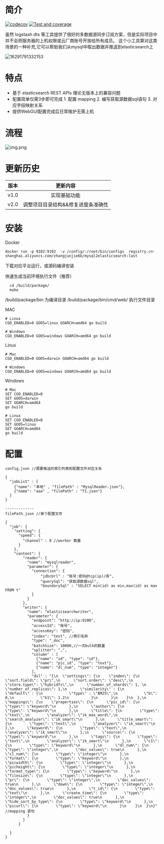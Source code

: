 # 简介
[![codecov](https://codecov.io/gh/zhangjunjie6b/mysql2elasticsearch/branch/master/graph/badge.svg?token=9NMC85CNUO)](https://codecov.io/gh/zhangjunjie6b/mysql2elasticsearch)
[![Test and coverage](https://github.com/zhangjunjie6b/mysql2elasticsearch/actions/workflows/test.yml/badge.svg?branch=master)](https://github.com/zhangjunjie6b/mysql2elasticsearch/actions/workflows/test.yml)


 虽然 logstash dts 等工具提供了很好的多数据源同步订阅方案，但是实际项目中并不会把服务器的上机权限或云厂商账号开放给所有成员。
 这个小工具算对这类场景的一种补充,它可以帮助我们从mysql中取出数据并推送到elasticsearch上

![16291791332153](http://pic.phpzjj.com/mweb/2021/08/17/16291791332153.jpg)

# 特点

 * 基于 elasticsearch  REST APIs 理论无版本上的兼容问题
 * 配置简单仅需3步即可完成 1. 配置 mapping  2. 编写获取源数据sql语句 3. 对应字段映射关系
 * 提供WebGUI配置完成后日常维护无需上机

# 流程

![img.png](https://pic.phpzjj.com/go/image/2021/9/9/a83e2ecc-a3da-4499-bd69-fa712c068e50.jpeg)


# 更新历史

版本|更新内容
:-:|:-:
v1.0|实现基础功能
v2.0|调整项目目录结构&&修复进度条准确性



# 安装

Docker

```
docker run -p 9102:9102  -v /config/:/root/bin/configs  registry.cn-shanghai.aliyuncs.com/zhangjunjie6b/mysql2elasticsearch:last
```

下载对应平台运行，或源码编译安装

快速生成当前环境执行文件（推荐）

```
  cd /build/package/
  make
```

/build/package/bin 为编译目录
/build/package/bin/cmd/web/ 执行文件目录

MAC 

```
# Linux
CGO_ENABLED=0 GOOS=linux GOARCH=amd64 go build
 
# Windows
CGO_ENABLED=0 GOOS=windows GOARCH=amd64 go build
```

Linux
```
# Mac
CGO_ENABLED=0 GOOS=darwin GOARCH=amd64 go build
 
# Windows
CGO_ENABLED=0 GOOS=windows GOARCH=amd64 go build
```

Windows
```
# Mac
SET CGO_ENABLED=0
SET GOOS=darwin
SET GOARCH=amd64
go build 
 
# Linux
SET CGO_ENABLED=0
SET GOOS=linux
SET GOARCH=amd64
go build 

```

# 配置

```
config.json //需要推送的索引列表和配置文件对应关系

{
  "jobList" : [
    {"name": "本地" , "filePath" : "MysqlReader.json"},
    {"name": "aaa" , "filePath" : "T1.json"}
  ]
}

-------------
filePath.json //单个配置文件

{
  "job": {
    "setting": {
      "speed": {
        "channel" : 8 //worker 数量
      }
    },
    "content": {
        "reader": {
          "name": "mysqlreader",
          "parameter": {
            "connection": {
                "jdbcUrl" : "账号:密码@tcp(ip)/库",
                "querySql": "获取源数据sql",
                "boundarySql" : "SELECT min(id) as min,max(id) as max FROM t"
            }
          }
        },
        "writer": {
          "name": "elasticsearchwriter",
          "parameter": {
            "endpoint": "http://ip:9200",
            "accessId": "账号",
            "accessKey": "密码",
            "index": "test", //索引名称
            "type": "_doc",
            "batchSize": 10000,//一次bulk的数量
            "splitter": ",",
            "column" : [
              {"name": "id", "type": "id"},
              {"name": "pic_id", "type": "text"},
              {"name": "dl_num", "type": "integer"}
            ],
            "dsl" : "{\n  \"settings\": {\n    \"index\": {\n      \"sort.field\": \"pr\",\n      \"sort.order\": \"desc\",\n      \"store.type\": \"hybridfs\",\n      \"number_of_shards\": 1, \n      \"number_of_replicas\": 1,\n      \"similarity\" : {\n          \"default\" : {\n            \"type\" : \"BM25\",\n            \"b\": 0,\n            \"k1\": 1.2\n          }\n      }\n    }\n  },\n  \"mappings\": {\n    \"properties\": {\n      \"pic_id\": {\n        \"type\": \"keyword\"\n      },\n      \"author\": {\n        \"type\": \"keyword\"\n      },\n      \"title\": {\n        \"type\": \"text\",\n        \"analyzer\": \"ik_max_word\",\n        \"search_analyzer\": \"ik_smart\"\n      },\n      \"title_smart\": {\n        \"type\": \"text\",\n        \"analyzer\": \"ik_smart\"\n      },\n      \"keyword\": {\n        \"type\": \"text\",\n        \"analyzer\": \"ik_smart\"\n      },\n      \"source\": {\n        \"type\": \"keyword\"\n      },\n      \"tags\": {\n        \"type\": \"text\",\n        \"analyzer\": \"ik_smart\"\n      },\n      \"c1\": {\n        \"type\": \"keyword\"\n      },\n      \"dl_num\": {\n        \"type\": \"integer\",\n        \"doc_values\": true\n      },\n      \"cl_num\": {\n        \"type\": \"integer\"\n      },\n      \"format\": {\n        \"type\": \"keyword\"\n      },\n      \"picwidth\": {\n        \"type\": \"integer\"\n      },\n      \"picheight\": {\n        \"type\": \"integer\"\n      },\n      \"format_type\": {\n        \"type\": \"keyword\"\n      },\n      \"filesize\": {\n        \"type\": \"integer\"\n      },\n      \"pr\": {\n        \"type\": \"integer\",\n        \"doc_values\": true\n      },\n      \"down\": {\n        \"type\": \"integer\",\n        \"doc_values\": true\n      },\n      \"t_id\": {\n        \"type\": \"text\"\n      },\n      \"create_time\": {\n        \"type\": \"integer\",\n        \"doc_values\": true\n      },\n      \"hide_sort_by_type\": {\n        \"type\": \"keyword\"\n      },\n      \"picurl\": {\n        \"type\": \"keyword\"\n      }\n    }\n  }\n}" //mapping 语句
          }
        }
      }

  }
}





```
